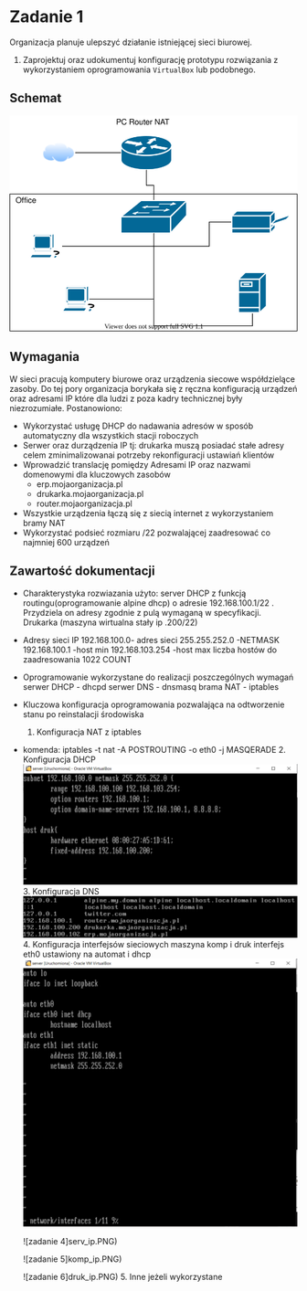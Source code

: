 # Zadanie 1

Organizacja planuje ulepszyć działanie istniejącej sieci biurowej.

1. Zaprojektuj oraz udokumentuj konfigurację prototypu rozwiązania z wykorzystaniem oprogramowania ``VirtualBox`` lub podobnego. 

## Schemat

![zadanie 1](office.svg)

## Wymagania

W sieci pracują komputery biurowe oraz urządzenia siecowe współdzielące zasoby. Do tej pory organizacja borykała się z ręczna konfiguracją urządzeń oraz adresami IP które dla ludzi z poza kadry technicznej były niezrozumiałe. Postanowiono:

* Wykorzystać usługę DHCP do nadawania adresów w sposób automatyczny dla wszystkich stacji roboczych
* Serwer oraz durządzenia IP tj: drukarka muszą posiadać stałe adresy celem zminimalizowanai potrzeby rekonfiguracji ustawiań klientów
* Wprowadzić translację pomiędzy Adresami IP oraz nazwami domenowymi dla kluczowych zasobów
   - erp.mojaorganizacja.pl
   - drukarka.mojaorganizacja.pl
   - router.mojaorganizacja.pl
* Wszystkie urządzenia łączą się z siecią internet z wykorzystaniem bramy NAT
* Wykorzystać podsieć rozmiaru /22 pozwalającej zaadresować co najmniej 600 urządzeń

## Zawartość dokumentacji

 * Charakterystyka rozwiazania 
   użyto: server DHCP z funkcją routingu(oprogramowanie alpine dhcp) o adresie 192.168.100.1/22 . Przydziela on adresy zgodnie z pulą wymaganą w specyfikacji.
   Drukarka (maszyna wirtualna stały ip .200/22)
 * Adresy sieci IP
192.168.100.0- adres sieci 
255.255.252.0 -NETMASK
192.168.100.1 -host min
192.168.103.254 -host max
liczba hostów do zaadresowania 1022
COUNT
 * Oprogramowanie wykorzystane do realizacji poszczególnych wymagań
 serwer DHCP - dhcpd
serwer DNS - dnsmasq
brama NAT - iptables
 
 * Kluczowa konfiguracja oprogramowania pozwalająca na odtworzenie stanu po reinstalacji środowiska
    1. Konfiguracja NAT z iptables 
   
 * komenda: iptables -t nat -A POSTROUTING -o eth0 -j MASQERADE
    2. Konfiguracja DHCP
    ![zadanie 1](serv_dhcpconf.PNG)
    3. Konfiguracja DNS
    ![zadanie 2](dns_conf.PNG)
    4. Konfiguracja interfejsów sieciowych
    maszyna komp i druk interfejs eth0 ustawiony na automat i dhcp
    ![zadanie 3](serv_interf.PNG)
    
    ![zadanie 4]serv_ip.PNG)
    
    ![zadanie 5]komp_ip.PNG)
    
    ![zadanie 6]druk_ip.PNG)
    5. Inne jeżeli wykorzystane
    


